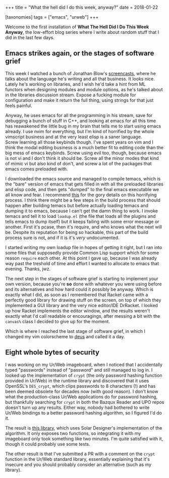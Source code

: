 +++
title = "What the hell did I do this week, anyway?"
date = 2018-01-22

[taxonomies]
tags = ["emacs", "urweb"]
+++

Welcome to the first installation of **What The Hell Did I Do This Week Anyway**,
the low-effort blog series where I write about random stuff that I did in the
last few days.

## Emacs strikes again, or the stages of software grief

This week I watched a bunch of Jonathan Blow's [screencasts](https://www.youtube.com/user/jblow888/videos),
where he talks about the language he's writing and all that business. It looks
nice. Lately he's working on libraries, and I wish he'd take a hint from ML
functors when designing modules and module options, as he's talked about in
the libraries discussion stream. Expose a fucking module for configuration and
make it return the full thing, using strings for that just feels painful.

Anyway, he uses emacs for all the programming in his stream, save for debugging
a bunch of stuff in C++, and looking at emacs for all this time has reawakened
the little bug in my brain that tells me to start using emacs already. I use
nvim for everything, but I'm kind of horrified by the whole vimscript business
and at the very least elisp is a saner language.  
Screw learning all those keybinds though. I've spent years on vim and I think
the modal editing business is a much better fit to editing code than the big
mess of emacs keybinds.
Screw using evil too, though, because emacs is not vi and I don't think it
should be. Screw all the minor modes that kind of mimic vi but also kind of
don't, and screw a lot of the packages that emacs comes preloaded with.

I downloaded the emacs source and managed to compile temacs, which is the
"bare" version of emacs that gets filled in with all the preloaded libraries
and elisp code, and then gets "dumped" to the final emacs executable we all
know and fear. I recommend [this](http://emacshorrors.com/posts/unexecute.html)
for the gory details on this horrifying process.
I think there might be a few steps in the build process that should happen
after building temacs but before actually loading temacs and dumping it to
emacs, because I can't get the damn thing to work. I invoke temacs and tell it
to load `loadup.el` (the file that loads all the plugins and tells emacs to
dump itself) but it keeps failing with some error message or another.
First it's pcase, then it's require, and who knows what the next will be.
Despite its reputation for being so hackable, this part of the build process
sure is not, and if it is it's *very* undocumented.

I started writing my own loadup file in hopes of getting it right, but I ran
into some files that supposedly provide Common Lisp support which for some
reason `require` each other. At this point I gave up, because I was already way
past the treshold of time and effort I wanted to allocate to emacs that evening.
Thanks, jwz.

The next step in the stages of software grief is starting to implement your own
version, because you're **so** done with whatever you were using before and its
alternatives and how hard could it possibly be anyway. Which is exactly what I
did, as soon as I remembered that Racket came with a perfectly good library for
drawing stuff on the screen, on top of which they implemented a GUI library and
the very nice editor/IDE DrRacket.
I looked up how Racket implements the editor window, and the results weren't
exactly what I'd call readable or encouragings, after messing a bit with the
`canvas%` class I decided to give up for the moment.

Which is where I reached the last stage of software grief, in which I changed
my vim colorscheme to [deus](https://github.com/ajmwagar/vim-deus) and called
it a day.

## Eight whole bytes of security

I was working on my Ur/Web imageboard, when I noticed that I accidentally typed
"passwords" instead of "password" and still managed to log in. I looked up the
implementation of `crypt` (the only password hashing function provided in
Ur/Web) in the runtime library and discovered that it uses OpenSSL's
`DES_crypt`, which clips passwords to 8 characters (!) and has been deemed
obsolete for decades now (with good reason). I don't know what the
production-class Ur/Web applications do for password hashing, but thankfully
searching for `crypt` in both the Bazqux Reader and UPO repos doesn't turn
up any results. Either way, nobody had bothered to write Ur/Web bindings to a
better password hashing algorithm, so I figured I'd do it.

The result is [this library](https://github.com/steinuil/urweb-bcrypt), which
uses Solar Designer's implementation of the algorithm. It only exposes two
functions, so integrating it with my imageboard only took something like two
minutes. I'm quite satisfied with it, though it could probably use some tests.

The other result is that I've submitted a PR with a comment on the `crypt`
function in the Ur/Web standard library, essentially explaining that it's
insecure and you should probably consider an alternative (such as my library).

